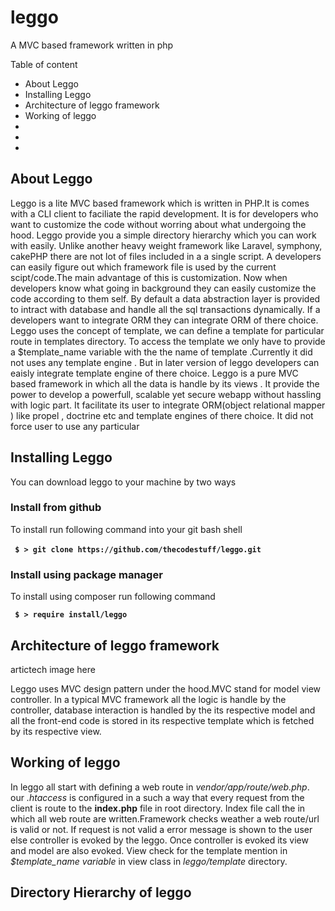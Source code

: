 # leggo
A MVC based framework written in php

Table of content
<ul>
  <li>About Leggo</li>
  <li>Installing Leggo</li>
  <li>Architecture of leggo framework</li>
  <li>Working of leggo</li>
  <li></li>
  <li></li>
  <li></li>
</ul>

<h2>About Leggo</h2>
<p>
Leggo is a lite MVC based framework which is written in PHP.It is comes with a CLI client to faciliate the rapid development. It is for developers who want to customize the code without worring about what undergoing the hood. Leggo provide you a simple directory hierarchy which you can work with easily. 
Unlike another heavy weight framework like Laravel, symphony, cakePHP there are not lot of files included in a a single script. A developers can easily figure out which framework file is used by the current scipt/code.The main advantage of this is customization. Now when developers know what going in background they can easily customize the code according to them self. By default a data abstraction layer is provided to intract with database and handle all the sql transactions dynamically. If a developers want to integrate ORM they can integrate ORM of there choice. 
Leggo uses the concept of template, we can define a template for particular route in templates directory. To access the template we only have to provide a $template_name variable with the the name of template .Currently it did not uses any template engine . But in later version of leggo developers can eaisly integrate template engine of there choice. 
Leggo is a pure MVC based framework in which all the data is handle by its views . It provide the power to develop a powerfull, scalable yet secure webapp without hassling with logic part. It facilitate its user to integrate ORM(object relational mapper ) like propel , doctrine etc  and template engines of there choice. It did not force user to use any particular 

</p>
<h2>Installing Leggo</h2>
<p>You can download leggo to your machine by two ways</p>

<h3>Install from github</h3>
<p>
 To install run following command into your git bash shell<br/><br/>
  <code><b> $ > git clone https://github.com/thecodestuff/leggo.git </b></code>
</p>
<h3>Install using package manager</h3>
<p>To install using composer run following command</p>
<code><b> $ > require install/leggo </b></code>

<h2>Architecture of leggo framework</h2>
<p>artictech image here</p>
<p>Leggo uses MVC design pattern under the hood.MVC stand for model view controller. In a typical MVC framework all the logic is handle by the controller, database interaction is handled by the its respective model and all the front-end code is stored in its respective template which is fetched by its respective view.</p>

<h2>Working of leggo</h2>
<p>
  In leggo all start with defining a web route in <em>vendor/app/route/web.php</em>. our <em>.htaccess</em> is configured in a such a way that every request from the client is route to the <b>index.php</b> file in root directory. Index file call the <bweb.php</b> in which all web route are written.Framework checks weather a web route/url is valid or not. 
If request is not valid a error message is shown to the user else controller is evoked by the leggo. Once controller is evoked its view and model are also evoked. View check for the template mention in <em>$template_name variable</em> in view class in <em>leggo/template</em> directory. 
</p>

<h2>Directory Hierarchy of leggo</h2>
<p>

</p>
